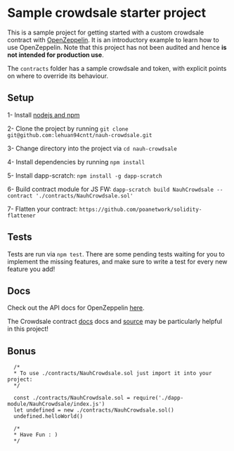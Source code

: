 # Sample crowdsale starter project

This is a sample project for getting started with a custom crowdsale contract with [OpenZeppelin](https://openzeppelin.org/). It is an introductory example to learn how to use OpenZeppelin. Note that this project has not been audited and hence **is not intended for production use**.

The `contracts` folder has a sample crowdsale and token, with explicit points on where to override its behaviour.

## Setup

1- Install [nodejs and npm](https://docs.npmjs.com/getting-started/installing-node)

2- Clone the project by running `git clone git@github.com:lehuan94cntt/nauh-crowdsale.git`

3- Change directory into the project via `cd nauh-crowdsale`

4- Install dependencies by running `npm install`

5- Install dapp-scratch: `npm install -g dapp-scratch`

6- Build contract module for JS FW: `dapp-scratch build NauhCrowdsale --contract './contracts/NauhCrowdsale.sol'`

7- Flatten your contract: `https://github.com/poanetwork/solidity-flattener`

## Tests

Tests are run via `npm test`. There are some pending tests waiting for you to implement the missing features, and make sure to write a test for every new feature you add!

## Docs

Check out the API docs for OpenZeppelin [here](https://openzeppelin.org/api/docs/open-zeppelin.html). 

The Crowdsale contract [docs](https://openzeppelin.org/api/docs/crowdsale_Crowdsale.html) docs and [source](https://github.com/OpenZeppelin/zeppelin-solidity/blob/v1.6.0/contracts/crowdsale/Crowdsale.sol) may be particularly helpful in this project!

## Bonus

```
  /*
  * To use ./contracts/NauhCrowdsale.sol just import it into your project:
  */

  const ./contracts/NauhCrowdsale.sol = require('./dapp-module/NauhCrowdsale/index.js')
  let undefined = new ./contracts/NauhCrowdsale.sol()
  undefined.helloWorld()

  /*
  * Have Fun : )
  */
 ```
